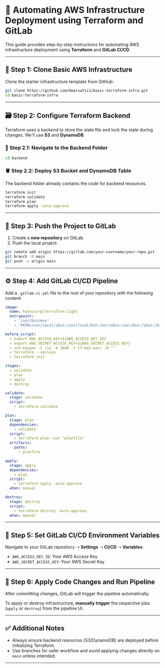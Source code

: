 # 🚀 Automating AWS Infrastructure Deployment using Terraform and GitLab

This guide provides step-by-step instructions for automating AWS infrastructure deployment using **Terraform** and **GitLab CI/CD**.

---

## 🧱 Step 1: Clone Basic AWS Infrastructure

Clone the starter infrastructure template from GitHub:

```bash
git clone https://github.com/Umarsatti1/basic-terraform-infra.git
cd basic-terraform-infra
```

---

## 🗃️ Step 2: Configure Terraform Backend

Terraform uses a backend to store the state file and lock the state during changes. We'll use **S3** and **DynamoDB**.

### 📁 Step 2.1: Navigate to the Backend Folder

```bash
cd backend
```

### 🪣 Step 2.2: Deploy S3 Bucket and DynamoDB Table

The backend folder already contains the code for backend resources.

```bash
terraform init
terraform validate
terraform plan
terraform apply -auto-approve
```

---

## 📂 Step 3: Push the Project to GitLab

1. Create a **new repository** on GitLab.
2. Push the local project:

```bash
git remote add origin https://gitlab.com/your-username/your-repo.git
git branch -M main
git push -u origin main
```

---

## ⚙️ Step 4: Add GitLab CI/CD Pipeline

Add a `.gitlab-ci.yml` file to the root of your repository with the following content:

```yaml
image:
  name: hashicorp/terraform:light
  entrypoint:
    - '/usr/bin/env'
    - 'PATH=/usr/local/sbin:/usr/local/bin:/usr/sbin:/usr/bin:/sbin:/bin'

before_script:
  - export AWS_ACCESS_KEY=${AWS_ACCESS_KEY_ID}
  - export AWS_SECRET_ACCESS_KEY=${AWS_SECRET_ACCESS_KEY}
  - ssh-keygen -t rsa -b 2048 -f tf-key-pair -N ""
  - terraform --version
  - terraform init

stages:
  - validate
  - plan
  - apply
  - destroy

validate:
  stage: validate
  script:
    - terraform validate

plan:
  stage: plan
  dependencies:
    - validate
  script:
    - terraform plan -out "planfile"
  artifacts:
    paths:
      - planfile

apply:
  stage: apply
  dependencies:
    - plan
  script:
    - terraform apply -auto-approve
  when: manual

destroy:
  stage: destroy
  script:
    - terraform destroy -auto-approve
  when: manual
```

---

## 🔐 Step 5: Set GitLab CI/CD Environment Variables

Navigate to your GitLab repository ➝ **Settings** ➝ **CI/CD** ➝ **Variables**:

- `AWS_ACCESS_KEY_ID`: Your AWS Access Key
- `AWS_SECRET_ACCESS_KEY`: Your AWS Secret Key

---

## 🚦 Step 6: Apply Code Changes and Run Pipeline

After committing changes, GitLab will trigger the pipeline automatically.

To apply or destroy infrastructure, **manually trigger** the respective jobs (`apply` or `destroy`) from the pipeline UI.

---

## ✅ Additional Notes

- Always ensure backend resources (S3/DynamoDB) are deployed before initializing Terraform.
- Use branches for safer workflow and avoid applying changes directly on `main` unless intended.

---